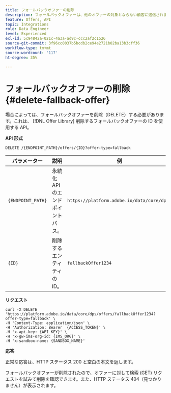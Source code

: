 ```yaml
---
title: フォールバックオファーの削除
description: フォールバックオファーは、他のオファーの対象とならない顧客に送信されます。
feature: Offers, API
topic: Integrations
role: Data Engineer
level: Experienced
exl-id: 5c94842a-021c-4a3a-ad9c-ccc2af2c1526
source-git-commit: 3f96cc0037b5bcdb2ce94e2721b02ba13b3cff36
workflow-type: tm+mt
source-wordcount: '117'
ht-degree: 35%

---
```



# フォールバックオファーの削除 {#delete-fallback-offer}

場合によっては、フォールバックオファーを削除（DELETE）する必要があります。これは、 [!DNL Offer Library] 削除するフォールバックオファーの ID を使用する API。

**API 形式**

```http
DELETE /{ENDPOINT_PATH}/offers/{ID}?offer-type=fallback
```

| パラメーター | 説明 | 例 |
| --------- | ----------- | ------- |
| `{ENDPOINT_PATH}` | 永続化 API のエンドポイントパス。 | `https://platform.adobe.io/data/core/dps/` |
| `{ID}` | 削除するエンティティの ID。 | `fallbackOffer1234` |

**リクエスト**

```shell
curl -X DELETE 'https://platform.adobe.io/data/core/dps/offers/fallbackOffer1234?offer-type=fallback' \
-H 'Content-Type: application/json' \
-H 'Authorization: Bearer  {ACCESS_TOKEN}' \
-H 'x-api-key: {API_KEY}' \
-H 'x-gw-ims-org-id: {IMS_ORG}' \
-H 'x-sandbox-name: {SANDBOX_NAME}'
```

**応答**

正常な応答は、HTTP ステータス 200 と空白の本文を返します。

フォールバックオファーが削除されたので、オファーに対して検索 (GET) リクエストを試みて削除を確認できます。また、HTTP ステータス 404（見つかりません）が表示されます。
